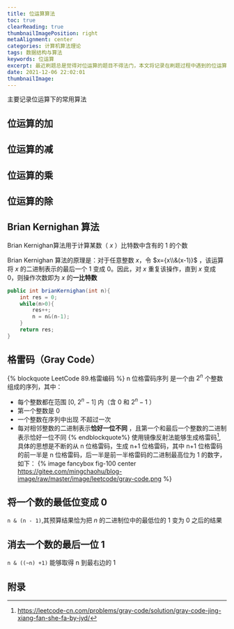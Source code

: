 ```yaml
---
title: 位运算算法
toc: true
clearReading: true
thumbnailImagePosition: right
metaAlignment: center
categories: 计算机算法理论
tags: 数据结构与算法
keywords: 位运算
excerpt: 最近刷题总是觉得对位运算的题目不得法门，本文将记录在刷题过程中遇到的位运算算法，以方便后面回顾
date: 2021-12-06 22:02:01
thumbnailImage:
---
```

<!-- toc -->

主要记录位运算下的常用算法

## 位运算的加



## 位运算的减



## 位运算的乘



## 位运算的除



## Brian Kernighan 算法

$\text{Brian Kernighan}$算法用于计算某数（ $x$ ）比特数中含有的 $1$ 的个数

$\text{Brian Kernighan}$ 算法的原理是：对于任意整数 $x$，令 $x={x\\&(x-1)}$ ，该运算将 $x$ 的二进制表示的最后一个 $1$ 变成 $0$。因此，对 $x$ 重复该操作，直到 $x$ 变成 $0$，则操作次数即为 $x$ 的**一比特数**

```java
public int brianKernighan(int n){
    int res = 0;
    while(n>0){
        res++;
        n = n&(n-1);
    }
    return res;
}
```
## 格雷码（Gray Code）
{% blockquote LeetCode 89.格雷编码 %}
n 位格雷码序列 是一个由 $2^n$ 个整数组成的序列，其中：
- 每个整数都在范围 [0, $2^{n}-1$] 内（含 0 和 $2^{n}-1$ ）
- 第一个整数是 0
- 一个整数在序列中出现 不超过一次
- 每对相邻整数的二进制表示**恰好一位不同** ，且第一个和最后一个整数的二进制表示恰好一位不同
{% endblockquote%}
使用镜像反射法能够生成格雷码[^Gray-Code（镜像反射法，图解）],具体的思想是不断的从 n 位格雷码，生成 n+1 位格雷码，其中 n+1 位格雷码的前一半是 n 位格雷码，后一半是前一半格雷码的二进制最高位为 1 的数字，如下：
{% image fancybox fig-100  center https://gitee.com/mingchaohu/blog-image/raw/master/image/leetcode/gray-code.png %}

## 将一个数的最低位变成 0 

`n & (n - 1)`,其预算结果恰为把 $n$ 的二进制位中的最低位的 $1$ 变为 $0$ 之后的结果

## 消去一个数的最后一位 1
`n & ((~n) +1)` 能够取得 n 到最右边的 1
## 附录
[^Gray-Code（镜像反射法，图解）]: https://leetcode-cn.com/problems/gray-code/solution/gray-code-jing-xiang-fan-she-fa-by-jyd/